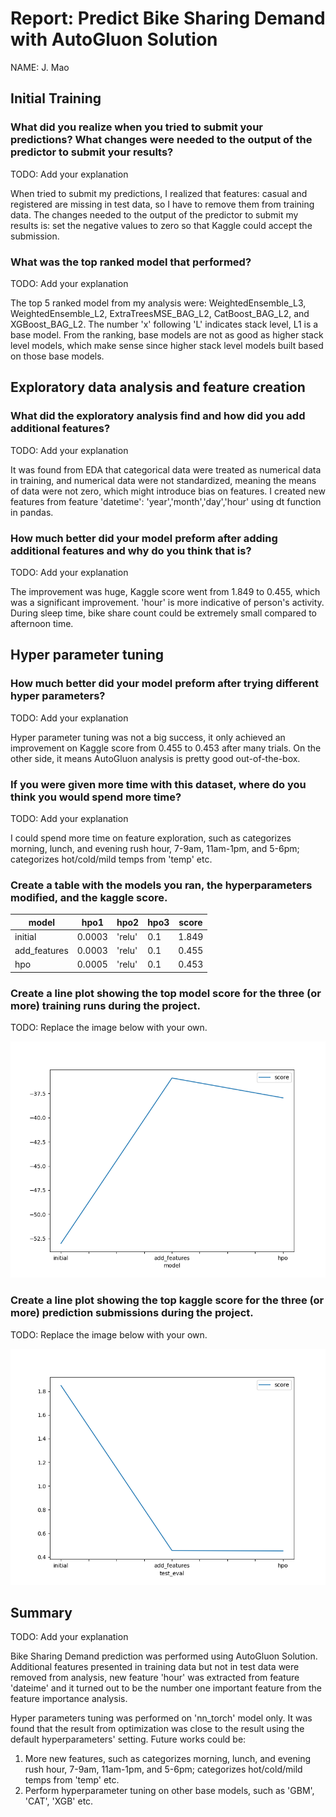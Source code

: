 # Report: Predict Bike Sharing Demand with AutoGluon Solution
NAME: J. Mao

## Initial Training
### What did you realize when you tried to submit your predictions? What changes were needed to the output of the predictor to submit your results?
TODO: Add your explanation

When tried to submit my predictions, I realized that features: casual and registered are missing in test data, so I have to remove them from training data. 
The changes needed to the output of the predictor to submit my results is: set the negative values to zero so that Kaggle could accept the submission.

### What was the top ranked model that performed?
TODO: Add your explanation

The top 5 ranked model from my analysis were: WeightedEnsemble_L3, WeightedEnsemble_L2, ExtraTreesMSE_BAG_L2, CatBoost_BAG_L2, and XGBoost_BAG_L2.
The number 'x' following 'L' indicates stack level, L1 is a base model. From the ranking, base models are not as good as higher stack level models, which make sense since higher stack level models built based on those base models.

## Exploratory data analysis and feature creation
### What did the exploratory analysis find and how did you add additional features?
TODO: Add your explanation

It was found from EDA that categorical data were treated as numerical data in training, and numerical data were not standardized, meaning the means of data were not zero, which might introduce bias on features.
I created new features from feature 'datetime': 'year','month','day','hour' using dt function in pandas.

### How much better did your model preform after adding additional features and why do you think that is?
TODO: Add your explanation

The improvement was huge, Kaggle score went from 1.849 to 0.455, which was a significant improvement. 'hour' is more indicative of person's activity. During sleep time, bike share count could be extremely small compared to afternoon time.

## Hyper parameter tuning
### How much better did your model preform after trying different hyper parameters?
TODO: Add your explanation

Hyper parameter tuning was not a big success, it only achieved an improvement on Kaggle score from 0.455 to 0.453 after many trials. On the other side, it means AutoGluon analysis is pretty good out-of-the-box. 

### If you were given more time with this dataset, where do you think you would spend more time?
TODO: Add your explanation

I could spend more time on feature exploration, such as categorizes morning, lunch, and evening rush hour, 7-9am, 11am-1pm, and 5-6pm;  categorizes hot/cold/mild temps from 'temp' etc.

### Create a table with the models you ran, the hyperparameters modified, and the kaggle score.
|model|hpo1|hpo2|hpo3|score|
|--|--|--|--|--|
|initial|0.0003|'relu'|0.1|1.849|
|add_features|0.0003|'relu'|0.1|0.455|
|hpo|0.0005|'relu'|0.1|0.453|

### Create a line plot showing the top model score for the three (or more) training runs during the project.

TODO: Replace the image below with your own.

![model_train_score.png](img/model_train_score.png)

### Create a line plot showing the top kaggle score for the three (or more) prediction submissions during the project.

TODO: Replace the image below with your own.

![model_test_score.png](img/model_test_score.png)

## Summary
TODO: Add your explanation

Bike Sharing Demand prediction was performed using AutoGluon Solution. Additional features presented in training data but not in test data were removed from analysis, new feature 'hour' was extracted from feature 'dateime' and it turned out to be the number one important feature from the feature importance analysis.

Hyper parameters tuning was performed on 'nn_torch' model only. It was found that the result from optimization was close to the result using the default hyperparameters' setting.
Future works could be: 
1. More new features, such as categorizes morning, lunch, and evening rush hour, 7-9am, 11am-1pm, and 5-6pm; categorizes hot/cold/mild temps from 'temp' etc.
2. Perform hyperparameter tuning on other base models, such as 'GBM', 'CAT', 'XGB' etc.
 